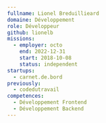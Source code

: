```yaml
---
fullname: Lionel Breduillieard
domaine: Développement
role: Développeur
github: lionelb
missions:
  - employer: octo
    end: 2022-12-31
    start: 2018-10-08
    status: independent
startups:
  - carnet.de.bord
previously:
  - codedutravail
competences:
  - Développement Frontend
  - Développement Backend
---
```

